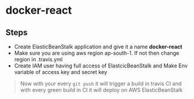 # docker-react

## Steps
 - Create ElasticBeanStalk application and give it a name **docker-react**
 - Make sure you are using aws region ap-south-1. If not then change region in .travis.yml
 - Create IAM user having full access of ElastcicBeanStalk and Make Env variable of access key and secret key

> Now with your every `git push` it will trigger a build in travis CI and with every green build in CI it will deploy on AWS ElasticBeanStalk

